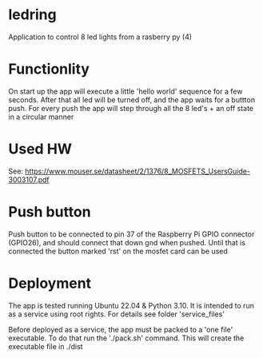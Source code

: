 # ledring
Application to control 8 led lights from a rasberry py (4)
# Functionlity 
On start up the app will execute a little 'hello world' sequence for a few seconds.
After that all led will be turned off, and the app waits for a buttton push.
For every push the app will step through all the 8 led's + an off state in a circular manner

# Used HW

See: https://www.mouser.se/datasheet/2/1376/8_MOSFETS_UsersGuide-3003107.pdf

# Push button 
Push button to be connected to pin 37 of the Raspberry Pi GPIO connector (GPIO26),
and should connect that down gnd when pushed.
Until that is connected the button marked 'rst' on the mosfet card can be used

# Deployment
The app is tested running Ubuntu 22.04 & Python 3.10.
It is intended to run as a service using root rights.
For details see folder 'service_files'

Before deployed as a service, the app must be  packed to a 'one file' executable.
To do that run the './pack.sh' command. This will create the executable file in ./dist

